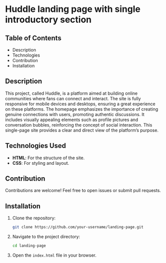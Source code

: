 
# Huddle landing page with single introductory section

## Table of Contents
- Description
- Technologies
- Contribution
- Installation

## Description
This project, called Huddle, is a platform aimed at building online communities where fans can connect and interact. The site is fully responsive for mobile devices and desktops, ensuring a great experience on these platforms. The homepage emphasizes the importance of creating genuine connections with users, promoting authentic discussions. It includes visually appealing elements such as profile pictures and conversation bubbles, reinforcing the concept of social interaction. This single-page site provides a clear and direct view of the platform’s purpose.

## Technologies Used
- **HTML**: For the structure of the site.
- **CSS**: For styling and layout.

## Contribution
Contributions are welcome! Feel free to open issues or submit pull requests.

## Installation
1. Clone the repository:
    ```bash
    git clone https://github.com/your-username/landing-page.git
    ```
2. Navigate to the project directory:
    ```bash
    cd landing-page
    ```
3. Open the `index.html` file in your browser.